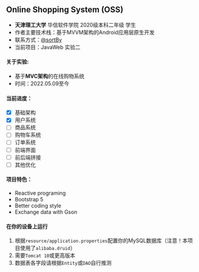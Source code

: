 ## Online Shopping System (OSS)

- **天津理工大学** 华信软件学院 2020级本科二年级 学生
- 作者主要技术栈：基于MVVM架构的Android应用层原生开发
- 联系方式：[@sortBy](https://t.me/sortBy)
- 当前项目：JavaWeb 实验二

#### 关于实验:

- 基于**MVC架构**的在线购物系统
- 时间：2022.05.09至今

#### 当前进度：

- [x] 基础架构
- [x] 用户系统
- [ ] 商品系统
- [ ] 购物车系统
- [ ] 订单系统
- [ ] 前端界面
- [ ] 前后端拼接
- [ ] 其他优化

#### 项目特色：

- Reactive programing
- Bootstrap 5
- Better coding style
- Exchange data with Gson

#### 在你的设备上运行

1. 根据`resource/application.properties`配置你的MySQL数据库（注意！本项目使用了`alibaba.druid`）
2. 需要`Tomcat 10`或更高版本
3. 数据表各字段请根据`Entity`或`DAO`自行推测
